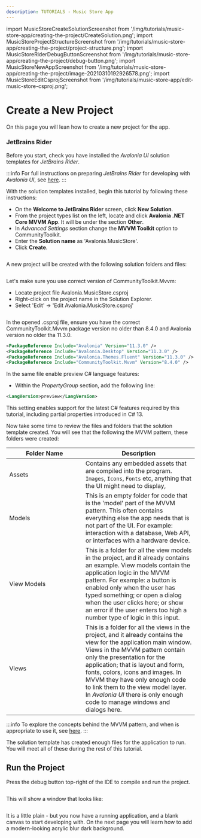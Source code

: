 ```yaml
---
description: TUTORIALS - Music Store App
---
```


import MusicStoreCreateSolutionScreenshot from '/img/tutorials/music-store-app/creating-the-project/CreateSolution.png';
import MusicStoreProjectStructureScreenshot from '/img/tutorials/music-store-app/creating-the-project/project-structure.png';
import MusicStoreRiderDebugButtonScreenshot from '/img/tutorials/music-store-app/creating-the-project/debug-button.png';
import MusicStoreNewAppScreenshot from '/img/tutorials/music-store-app/creating-the-project/image-20210310192926578.png';
import MusicStoreEditCsprojScreenshot from '/img/tutorials/music-store-app/edit-music-store-csproj.png';

# Create a New Project

On this page you will lean how to create a new project for the app.

### JetBrains Rider

Before you start, check you have installed the _Avalonia UI_ solution templates for _JetBrains Rider_.

:::info
For full instructions on preparing _JetBrains Rider_ for developing with _Avalonia UI_, see [here](../../reference/jetbrains-rider-ide/jetbrains-rider-setup.md).
:::

With the solution templates installed, begin this tutorial by following these instructions:

- On the **Welcome to JetBrains Rider** screen, click **New Solution**.
- From the project types list on the left, locate and click **Avalonia .NET Core MVVM App**. It will be under the section **Other**.
- In _Advanced Settings_ section change the **MVVM Toolkit** option to CommunityToolkit.
- Enter the **Solution name** as 'Avalonia.MusicStore'.
- Click **Create**.

<p><img className="image-medium-zoom" src={MusicStoreCreateSolutionScreenshot} alt="" /></p>

A new project will be created with the following solution folders and files:

<p><img className="image-medium-zoom" src={MusicStoreProjectStructureScreenshot} alt="" /></p>

Let's make sure you use correct version of CommunityToolkit.Mvvm:
 - Locate project file Avalonia.MusicStore.csproj
 - Right-click on the project name in the Solution Explorer.
 - Select 'Edit' -> 'Edit Avalonia.MusicStore.csproj'
<p><img className="image-medium-zoom" src={MusicStoreEditCsprojScreenshot} alt="" /></p>

In the opened .csproj file, ensure you have the correct CommunityToolkit.Mvvm package version no older than 8.4.0 and 
Avalonia version no older tha 11.3.0.
```xml
<PackageReference Include="Avalonia" Version="11.3.0" />
<PackageReference Include="Avalonia.Desktop" Version="11.3.0" />
<PackageReference Include="Avalonia.Themes.Fluent" Version="11.3.0" />
<PackageReference Include="CommunityToolkit.Mvvm" Version="8.4.0" />
```
In the same file enable preview C# language features:
- Within the _PropertyGroup_ section, add the following line:
```xml
<LangVersion>preview</LangVersion>
```
This setting enables support for the latest C# features required by this tutorial, including partial properties introduced in C# 13.

Now take some time to review the files and folders that the solution template created. You will see that the following the MVVM pattern, these folders were created:

<table><thead><tr><th width="188">Folder Name</th><th>Description</th></tr></thead><tbody><tr><td>Assets</td><td>Contains any embedded assets that are compiled into the program. <code>Images</code>, <code>Icons</code>, <code>Fonts</code> etc, anything that the UI might need to display,</td></tr><tr><td>Models</td><td>This is an empty folder for code that is the 'model' part of the MVVM pattern. This often contains everything else the app needs that is not part of the UI. For example: interaction with a database, Web API, or  interfaces with a hardware device. </td></tr><tr><td>View Models</td><td>This is a folder for all the view models in the project, and it already contains an example. View models contain the application logic in the MVVM pattern. For example: a button is enabled only when the user has typed something; or open a dialog when the user clicks here; or show an error if the user enters too high a number type of logic in this input.</td></tr><tr><td>Views</td><td>This is a folder for all the views in the project, and it already contains the view for the application main window. Views in the MVVM pattern contain only the presentation for the application; that is layout and form, fonts, colors, icons and images. In MVVM they have only enough code to link them to the view model layer. In <em>Avalonia UI</em> there is only enough code to manage windows and dialogs here.</td></tr></tbody></table>

:::info
To explore the concepts behind the MVVM pattern, and when is appropriate to use it, see [here](../../concepts/the-mvvm-pattern/).
:::

The solution template has created enough files for the application to run. You will meet all of these during the rest of this tutorial.   

## Run the Project

Press the debug button top-right of the IDE to compile and run the project.

<p><img className="image-medium-zoom" src={MusicStoreRiderDebugButtonScreenshot} alt="" /></p>

This will show a window that looks like:

<p><img className="image-medium-zoom" src={MusicStoreNewAppScreenshot} alt="" /></p>

It is a little plain - but you now have a running application, and a blank canvas to start developing with. On the next page you will learn how to add a modern-looking acrylic blur dark background.
